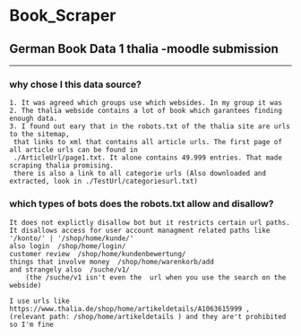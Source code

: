 # Book_Scraper
## German Book Data 1 thalia -moodle submission
----------------------------------------
### why chose I this data source?

	1. It was agreed which groups use which websides. In my group it was 
	2. The thalia webside contains a lot of book which garantees finding enough data.
	3. I found out eary that in the robots.txt of the thalia site are urls to the sitemap,
	 that links to xml that contains all article urls. The first page of all article urls can be found in 
	 ./ArticleUrl/page1.txt. It alone contains 49.999 entries. That made scraping thalia promising.
	 there is also a link to all categorie urls (Also downloaded and extracted, look in ./TestUrl/categoriesurl.txt)

### which types of bots does the robots.txt allow and disallow?

	It does not explictly disallow bot but it restricts certain url paths. 
	It disallows access for user account managment related paths like '/konto/' | '/shop/home/kunde/'
	also login  /shop/home/login/
	customer review  /shop/home/kundenbewertung/
	things that involve money  /shop/home/warenkorb/add
	and strangely also  /suche/v1/ 
		(the /suche/v1 isn't even the  url when you use the search on the webside)

	I use urls like https://www.thalia.de/shop/home/artikeldetails/A1063615999 ,
	(relevant path: /shop/home/artikeldetails ) and they are't prohibited so I'm fine
